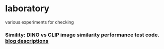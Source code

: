 # laboratory
various experiments for checking

### Simility: DINO vs CLIP image similarity performance test code. [blog descriptions](https://blog.naver.com/jjunsss/223307456125)
